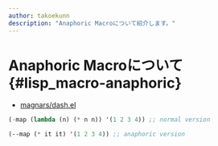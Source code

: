 ```yaml
---
author: takoekunn
description: "Anaphoric Macroについて紹介します。"
---
```


# Anaphoric Macroについて {#lisp_macro-anaphoric}

* [magnars/dash.el](https://github.com/magnars/dash.el)

```lisp
(-map (lambda (n) (* n n)) '(1 2 3 4)) ;; normal version

(--map (* it it) '(1 2 3 4)) ;; anaphoric version
```

